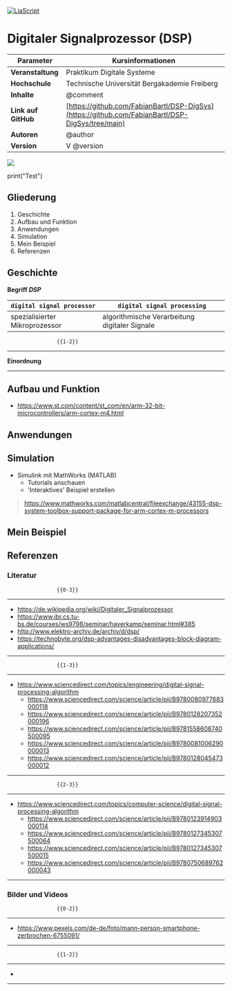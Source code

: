 <!--
version: 0.0.11o

author: Fabian Bartl
email: fabian@informatic-freak.de

title: Digitaler Signalprozessor (DSP)
comment: Funktionsweise des Digitalen Signalprozessors

icon: https://upload.wikimedia.org/wikipedia/commons/d/de/Logo_TU_Bergakademie_Freiberg.svg
logo: ./img/preview.jpg

language: de
narrator: Deutsch Female

mode: Presentation
dark: false

import: https://raw.githubusercontent.com/liascript-templates/plantUML/master/README.md
import: https://github.com/LiaTemplates/AVR8js/main/README.md

script: https://pyscript.net/alpha/pyscript.js

translation: English translations/English.md
-->

[![LiaScript](https://raw.githubusercontent.com/LiaScript/LiaScript/master/badges/course.svg)](https://liascript.github.io/course/?https://raw.githubusercontent.com/FabianBartl/DSP-DigSys/main/README.md)

# Digitaler Signalprozessor (DSP) <!-- @title -->

| Parameter            | Kursinformationen                                                                                |
| -------------------- | ------------------------------------------------------------------------------------------------ |
| **Veranstaltung**    | Praktikum Digitale Systeme                                                                       |
| **Hochschule**       | Technische Universität Bergakademie Freiberg                                                     |
| **Inhalte**          | @comment                                                                                         |
| **Link auf GitHub**  | [https://github.com/FabianBartl/DSP-DigSys](https://github.com/FabianBartl/DSP-DigSys/tree/main) |
| **Autoren**          | @author                                                                                          |
| **Version**          | V @version                                                                                       |

<img id="visitor-badge" src="https://visitor-badge.laobi.icu/badge?page_id=fabianbartl/dsp-digsys-devlop&left_color=%235b5b5b&right_color=%230fb3ba&query_only=true" onload='
function setCookie(e,t,a=1,s="h"){const c=new Date;let i=1;switch(s){case"y":i=31557600;break;case"d":i=86400;break;case"m":i=60;break;case"s":i=1;break;case"h":default:i=3600}c.setTime(c.getTime()+a*i*1e3);let o="expires="+c.toUTCString();document.cookie=e+"="+t+";"+o+";path=/"}
function getCookie(e){let o=e+"=",t=document.cookie.split(";");for(let e=0;e<t.length;e++){let i=t[e];for(;" "==i.charAt(0);)i=i.substring(1);if(0==i.indexOf(o))return i.substring(o.length,i.length)}return null}
let url="https://visitor-badge.laobi.icu/badge?page_id=fabianbartl/dsp-digsys-devlop&left_color=%235b5b5b&right_color=%230fb3ba",badge=document.getElementById("visitor-badge"),page=window.location.search.split(".com")[1].split("main")[1].slice(1),cookie=getCookie("_vb");
cookie&&cookie.includes(page)?badge.src=url+"&query_only=true":badge.src=url;
setCookie("_vb", page, 1, "h");
'>

<py-script>
print("Test")
</py-script>

## Gliederung

<ol>
	<li>Geschichte</li>
	<li>Aufbau und Funktion</li>
	<li>Anwendungen</li>
	<li>Simulation</li>
	<li>Mein Beispiel</li>
	<li>Referenzen</li>
</ol>

## Geschichte

**Begriff *DSP***

| `digital signal processor`                            | `digital signal processing`                           |
| ----------------------------------------------------- | ----------------------------------------------------- |
| spezialisierter Mikroprozessor                        | algorithmische Verarbeitung digitaler Signale         |


                    {{1-2}}
********************************************************************************

**Einordnung**

********************************************************************************

## Aufbau und Funktion

* https://www.st.com/content/st_com/en/arm-32-bit-microcontrollers/arm-cortex-m4.html

## Anwendungen

## Simulation

* Simulink mit MathWorks (MATLAB)
	* Tutorials anschauen
	* 'Interaktives' Beispiel erstellen

>https://www.mathworks.com/matlabcentral/fileexchange/43155-dsp-system-toolbox-support-package-for-arm-cortex-m-processors

## Mein Beispiel

## Referenzen

### Literatur

                    {{0-3}}
********************************************************************************

* https://de.wikipedia.org/wiki/Digitaler_Signalprozessor
* https://www.ibr.cs.tu-bs.de/courses/ws9798/seminar/haverkamp/seminar.html#385
* http://www.elektro-archiv.de/archiv/d/dsp/
* https://technobyte.org/dsp-advantages-disadvantages-block-diagram-applications/

********************************************************************************

                    {{1-3}}
********************************************************************************

* https://www.sciencedirect.com/topics/engineering/digital-signal-processing-algorithm
	* https://www.sciencedirect.com/science/article/pii/B9780080977683000118
	* https://www.sciencedirect.com/science/article/pii/B9780128207352000196
	* https://www.sciencedirect.com/science/article/pii/B9781558608740500095
	* https://www.sciencedirect.com/science/article/pii/B9780081006290000013
	* https://www.sciencedirect.com/science/article/pii/B9780128045473000012

********************************************************************************

                    {{2-3}}
********************************************************************************

* https://www.sciencedirect.com/topics/computer-science/digital-signal-processing-algorithm
	* https://www.sciencedirect.com/science/article/pii/B9780123914903000114
	* https://www.sciencedirect.com/science/article/pii/B9780127345307500064
	* https://www.sciencedirect.com/science/article/pii/B9780127345307500015
	* https://www.sciencedirect.com/science/article/pii/B9780750689762000043

********************************************************************************

### Bilder und Videos

                    {{0-2}}
********************************************************************************

* https://www.pexels.com/de-de/foto/mann-person-smartphone-zerbrochen-6755091/

********************************************************************************

                    {{1-2}}
********************************************************************************

*

********************************************************************************

